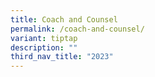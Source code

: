 ```yaml
---
title: Coach and Counsel
permalink: /coach-and-counsel/
variant: tiptap
description: ""
third_nav_title: "2023"
---
```

